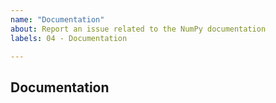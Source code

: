 ```yaml
---
name: "Documentation"
about: Report an issue related to the NumPy documentation
labels: 04 - Documentation

---
```


## Documentation

<!-- If this is an issue with the current documentation for NumPy (e.g.
incomplete/inaccurate docstring, unclear explanation in any part of the
documentation), make sure to leave a reference to the document/code you're
referring to. You can also check the development version of the documentation
and see if this issue has already been addressed: https://numpy.org/devdocs/
-->

<!-- If this is an idea or a request for content, please describe as clearly as
possible what topics you think are missing from the current documentation. Make
sure to check https://github.com/numpy/numpy-tutorials and see if this issue
might be more appropriate there. -->
